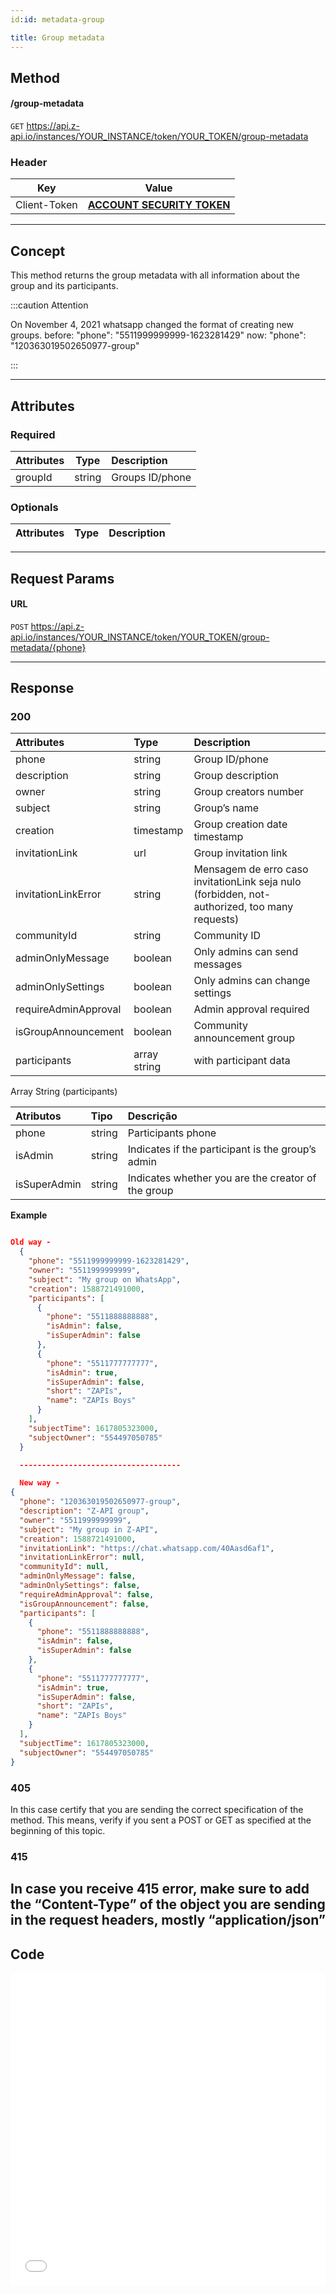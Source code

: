 ```yaml
---
id:id: metadata-group

title: Group metadata
---
```


## Method

#### /group-metadata

`GET` https://api.z-api.io/instances/YOUR_INSTANCE/token/YOUR_TOKEN/group-metadata

### Header

|      Key       |            Value            |
| :------------: |     :-----------------:     |
|  Client-Token  | **[ACCOUNT SECURITY TOKEN](../security/client-token)** |

---

## Concept

This method returns the group metadata with all information about the group and its participants.

:::caution Attention

On November 4, 2021 whatsapp changed the format of creating new groups. before: "phone": "5511999999999-1623281429" now: "phone": "120363019502650977-group"

:::

---

## Attributes

### Required

| Attributes|  Type  | Description        |
| :-------- | :----: | :--------------- |
| groupId   | string | Groups ID/phone |

### Optionals 

| Attributes | Type | Description |
| :-------- | :--: | :-------- |

---

## Request Params

#### URL

`POST` https://api.z-api.io/instances/YOUR_INSTANCE/token/YOUR_TOKEN/group-metadata/{phone}

---

## Response

### 200

| Attributes          | Type         | Description                           |
| :----------------   | :----------- | :------------------------------------ |
| phone               | string       | Group ID/phone                        |
| description         | string       | Group description                     |
| owner               | string       | Group creators number                 |
| subject             | string       | Group’s name                          |
| creation            | timestamp    | Group creation date timestamp         |  
| invitationLink      | url          | Group invitation link                 |  
| invitationLinkError | string       | Mensagem de erro caso invitationLink seja nulo (forbidden, not-authorized, too many requests) |
| communityId         | string       | Community ID                          |  
| adminOnlyMessage    | boolean      | Only admins can send messages         |  
| adminOnlySettings   | boolean      | Only admins can change settings       |  
| requireAdminApproval| boolean      | Admin approval required               |  
| isGroupAnnouncement | boolean      | Community announcement group          |  
| participants        | array string | with participant data                 |

Array String (participants)

| Atributos    | Tipo   | Descrição                                         |
| :----------- | :----- | :------------------------------------------------ |
| phone        | string | Participants phone                                |
| isAdmin      | string | Indicates if the participant is the group’s admin |
| isSuperAdmin | string | Indicates whether you are the creator of the group|

<!-- | short        | string | Participant’s short name                          |
| name         | string | Participant’s name                                | -->


**Example**

```json

Old way -
  {
    "phone": "5511999999999-1623281429",
    "owner": "5511999999999",
    "subject": "My group on WhatsApp",
    "creation": 1588721491000,
    "participants": [
      {
        "phone": "5511888888888",
        "isAdmin": false,
        "isSuperAdmin": false
      },
      {
        "phone": "5511777777777",
        "isAdmin": true,
        "isSuperAdmin": false,
        "short": "ZAPIs",
        "name": "ZAPIs Boys"
      }
    ],
    "subjectTime": 1617805323000,
    "subjectOwner": "554497050785"
  }

  ------------------------------------

  New way -
{
  "phone": "120363019502650977-group",
  "description": "Z-API group",
  "owner": "5511999999999",
  "subject": "My group in Z-API",
  "creation": 1588721491000,
  "invitationLink": "https://chat.whatsapp.com/40Aasd6af1",
  "invitationLinkError": null,
  "communityId": null,
  "adminOnlyMessage": false,
  "adminOnlySettings": false,
  "requireAdminApproval": false,
  "isGroupAnnouncement": false,
  "participants": [
    {
      "phone": "5511888888888",
      "isAdmin": false,
      "isSuperAdmin": false
    },
    {
      "phone": "5511777777777",
      "isAdmin": true,
      "isSuperAdmin": false,
      "short": "ZAPIs",
      "name": "ZAPIs Boys"
    }
  ],
  "subjectTime": 1617805323000,
  "subjectOwner": "554497050785"
}

```

### 405

In this case certify that you are sending the correct specification of the method. This means, verify if you sent a POST or GET as specified at the beginning of this topic.
### 415

In case you receive 415 error, make sure to add the “Content-Type” of the object you are sending in the request headers, mostly “application/json”
---

## Code

<iframe src="//api.apiembed.com/?source=https://raw.githubusercontent.com/Z-API/z-api-docs/main/json-examples/get-group-metadata.json&targets=all" frameborder="0" scrolling="no" width="100%" height="500px" seamless></iframe>
